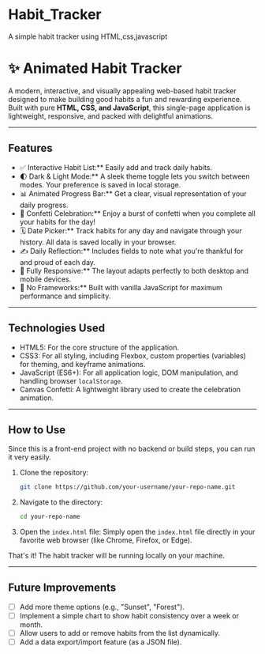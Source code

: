 # Habit_Tracker
A simple habit tracker using HTML,css,javascript

# ✨ Animated Habit Tracker

A modern, interactive, and visually appealing web-based habit tracker designed to make building good habits a fun and rewarding experience. Built with pure **HTML, CSS, and JavaScript**, this single-page application is lightweight, responsive, and packed with delightful animations.


-----

## Features

  - ✅ Interactive Habit List:** Easily add and track daily habits.
  - 🌓 Dark & Light Mode:** A sleek theme toggle lets you switch between modes. Your preference is saved in local storage.
  - 📊 Animated Progress Bar:** Get a clear, visual representation of your daily progress.
  - 🎉 Confetti Celebration:** Enjoy a burst of confetti when you complete all your habits for the day\!
  - 🗓️ Date Picker:** Track habits for any day and navigate through your history. All data is saved locally in your browser.
  - ✍️ Daily Reflection:** Includes fields to note what you're thankful for and proud of each day.
  - 📱 Fully Responsive:** The layout adapts perfectly to both desktop and mobile devices.
  - 🚀 No Frameworks:** Built with vanilla JavaScript for maximum performance and simplicity.


-----

## Technologies Used

  - HTML5: For the core structure of the application.
  - CSS3: For all styling, including Flexbox, custom properties (variables) for theming, and keyframe animations.
  - JavaScript (ES6+): For all application logic, DOM manipulation, and handling browser `localStorage`.
  - Canvas Confetti: A lightweight library used to create the celebration animation.

-----

## How to Use

Since this is a front-end project with no backend or build steps, you can run it very easily.

1.  Clone the repository:

    ```bash
    git clone https://github.com/your-username/your-repo-name.git
    ```

2.  Navigate to the directory:

    ```bash
    cd your-repo-name
    ```

3.  Open the `index.html` file:
    Simply open the `index.html` file directly in your favorite web browser (like Chrome, Firefox, or Edge).

That's it\! The habit tracker will be running locally on your machine.

-----

## Future Improvements

  - [ ] Add more theme options (e.g., "Sunset", "Forest").
  - [ ] Implement a simple chart to show habit consistency over a week or month.
  - [ ] Allow users to add or remove habits from the list dynamically.
  - [ ] Add a data export/import feature (as a JSON file).
